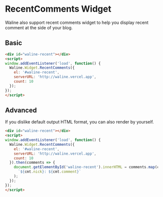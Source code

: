 # RecentComments Widget

Waline also support recent comments widget to help you display recent comment at the side of your blog.

## Basic

```html
<div id="waline-recent"></div>
<script>
window.addEventListener('load', function() {
  Waline.Widget.RecentComments({
    el: '#waline-recent',
    serverURL: 'http://waline.vercel.app',
    count: 10
  });
});
</script>
```

## Advanced

If you dislike default output HTML format, you can also render by yourself.

```html
<div id="waline-recent"></div>
<script>
window.addEventListener('load', function() {
  Waline.Widget.RecentComments({
    el: '#waline-recent',
    serverURL: 'http://waline.vercel.app',
    count: 10
  }).then(comments => {
    document.getElementById('waline-recent').innerHTML = comments.map(cmt => 
      `${cmt.nick}: ${cmt.comment}`
    );
  });
});
</script>
```
